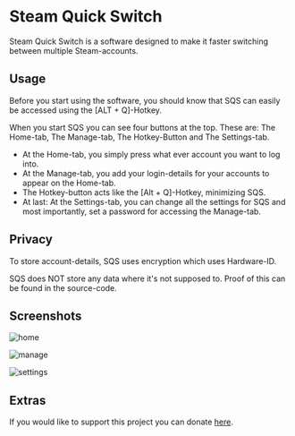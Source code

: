 # Steam Quick Switch
Steam Quick Switch is a software designed to make it faster switching between multiple Steam-accounts. 

## Usage
Before you start using the software, you should know that SQS can easily be accessed using the [ALT + Q]-Hotkey.

When you start SQS you can see four buttons at the top. These are: The Home-tab, The Manage-tab, The Hotkey-Button and The Settings-tab.

- At the Home-tab, you simply press what ever account you want to log into.
- At the Manage-tab, you add your login-details for your accounts to appear on the Home-tab.
- The Hotkey-button acts like the [Alt + Q]-Hotkey, minimizing SQS.
- At last: At the Settings-tab, you can change all the settings for SQS and most importantly, set a password for accessing the Manage-tab.


## Privacy

To store account-details, SQS uses encryption which uses Hardware-ID.

SQS does NOT store any data where it's not supposed to. Proof of this can be found in the source-code.

## Screenshots
![home](https://user-images.githubusercontent.com/39988708/52696946-9db15d00-2f70-11e9-8396-7203790f1e68.png)

![manage](https://user-images.githubusercontent.com/39988708/52697394-a9e9ea00-2f71-11e9-86ac-8eebb3b079fe.png)

![settings](https://user-images.githubusercontent.com/39988708/52697415-b5d5ac00-2f71-11e9-823b-a76e92ea4edd.png)

## Extras
If you would like to support this project you can donate [here](https://www.paypal.me/MattiasAldhagen).
